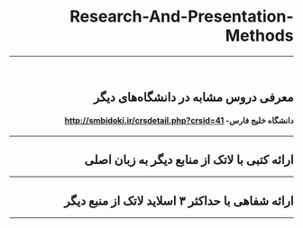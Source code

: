 <div dir="rtl">


# Research-And-Presentation-Methods

--------------
<br>

## معرفی دروس مشابه در دانشگاه‌های دیگر

#### دانشگاه خلیج فارس- http://smbidoki.ir/crsdetail.php?crsid=41

--------------

## ارائه کتبی با لاتک از منابع دیگر به زبان اصلی

--------------

## ارائه شفاهی با حداکثر ۳ اسلاید لاتک از منبع دیگر

--------------

